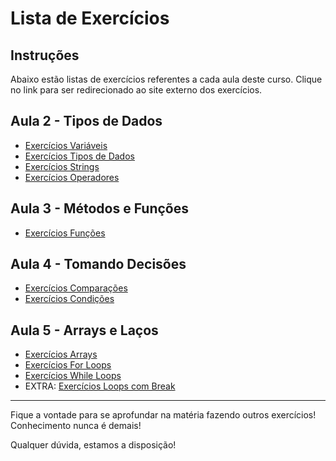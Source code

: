 # Lista de Exercícios

## Instruções

Abaixo estão listas de exercícios referentes a cada aula deste curso. Clique no link para ser redirecionado ao site externo dos exercícios.


## Aula 2 - Tipos de Dados

- [Exercícios Variáveis](https://www.w3schools.com/js/exercise_js.asp?filename=exercise_js_variables1)
- [Exercícios Tipos de Dados](https://www.w3schools.com/js/exercise_js.asp?filename=exercise_js_datatypes1)
- [Exercícios Strings](https://www.w3schools.com/js/exercise_js.asp?filename=exercise_js_strings1)
- [Exercícios Operadores](https://www.w3schools.com/js/exercise_js.asp?filename=exercise_js_operators1)

## Aula 3 - Métodos e Funções

- [Exercícios Funções](https://www.w3schools.com/js/exercise_js.asp?filename=exercise_js_functions1)

## Aula 4 - Tomando Decisões

- [Exercícios Comparações](https://www.w3schools.com/js/exercise_js.asp?filename=exercise_js_comparisons1)
- [Exercícios Condições](https://www.w3schools.com/js/exercise_js.asp?filename=exercise_js_conditions1)

## Aula 5 - Arrays e Laços

- [Exercícios Arrays](https://www.w3schools.com/js/exercise_js.asp?filename=exercise_js_arrays1)
- [Exercícios For Loops](https://www.w3schools.com/js/exercise_js.asp?filename=exercise_js_loops1)
- [Exercícios While Loops](https://www.w3schools.com/js/exercise_js.asp?filename=exercise_js_loop_while1)
- EXTRA: [Exercícios Loops com Break](https://www.w3schools.com/js/exercise_js.asp?filename=exercise_js_break1)

---

Fique a vontade para se aprofundar na matéria fazendo outros exercícios! Conhecimento nunca é demais!

Qualquer dúvida, estamos a disposição!

